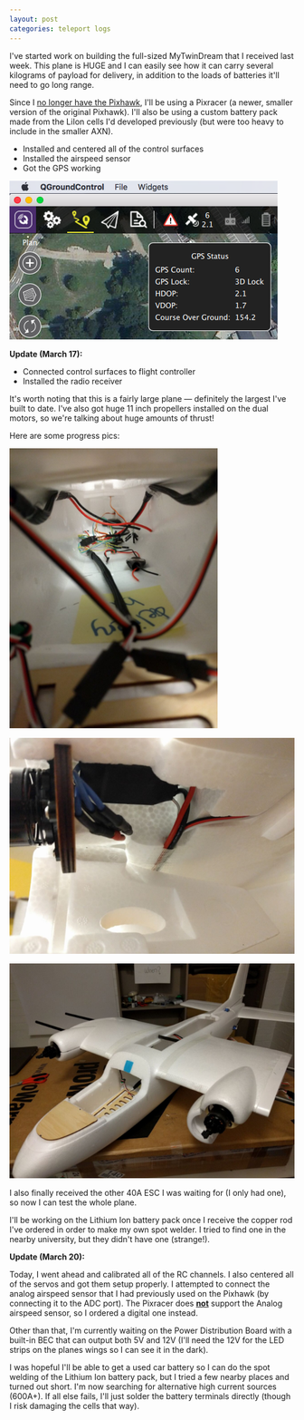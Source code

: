 ```yaml
---
layout: post
categories: teleport logs
---
```


I've started work on building the full-sized MyTwinDream that I received last week. This plane is HUGE and I can easily see how it can carry several kilograms of payload for delivery, in addition to the loads of batteries it'll need to go long range.

Since I [no longer have the Pixhawk](/teleport/logs/mini-waypoint-attempt-6/), I'll be using a Pixracer (a newer, smaller version of the original Pixhawk). I'll also be using a custom battery pack made from the LiIon cells I'd developed previously (but were too heavy to include in the smaller AXN).

- Installed and centered all of the control surfaces
- Installed the airspeed sensor
- Got the GPS working

![GPS working](/assets/projects/teleport/fullsize-gps-working.png)

**Update (March 17):**

- Connected control surfaces to flight controller
- Installed the radio receiver

It's worth noting that this is a fairly large plane &mdash; definitely the largest I've built to date. I've also got huge 11 inch propellers installed on the dual motors, so we're talking about huge amounts of thrust!

Here are some progress pics:

![Cables everywhere](/assets/projects/teleport/cables-inside-hull.png)

![Motor mount](/assets/projects/teleport/motor-mount.png)

![Plane in progress](/assets/projects/teleport/plane-not-complete.png)

I also finally received the other 40A ESC I was waiting for (I only had one), so now I can test the whole plane.

I'll be working on the Lithium Ion battery pack once I receive the copper rod I've ordered in order to make my own spot welder. I tried to find one in the nearby university, but they didn't have one (strange!).

**Update (March 20):**

Today, I went ahead and calibrated all of the RC channels. I also centered all of the servos and got them setup properly. I attempted to connect the analog airspeed sensor that I had previously used on the Pixhawk (by connecting it to the ADC port). The Pixracer does [**not**](https://www.rcgroups.com/forums/showthread.php?2576614-Pixracer-Autopilot-the-new-PIXHAWK-generation-is-available/page149) support the Analog airspeed sensor, so I ordered a digital one instead.

Other than that, I'm currently waiting on the Power Distribution Board with a built-in BEC that can output both 5V and 12V (I'll need the 12V for the LED strips on the planes wings so I can see it in the dark).

I was hopeful I'll be able to get a used car battery so I can do the spot welding of the Lithium Ion battery pack, but I tried a few nearby places and turned out short. I'm now searching for alternative high current sources (600A+). If all else fails, I'll just solder the battery terminals directly (though I risk damaging the cells that way).
